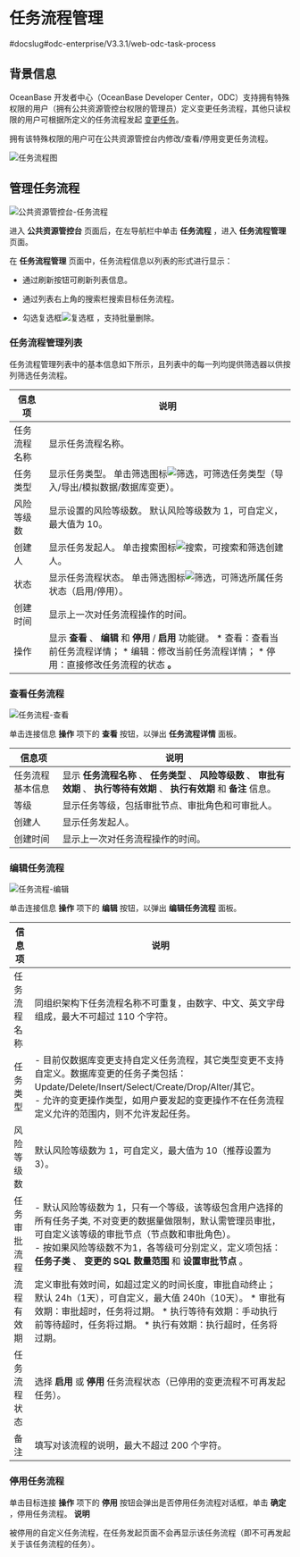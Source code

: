 任务流程管理 
===========================
#docslug#odc-enterprise/V3.3.1/web-odc-task-process


背景信息 
-------------------------

OceanBase 开发者中心（OceanBase Developer Center，ODC）支持拥有特殊权限的用户（拥有公共资源管控台权限的管理员）定义变更任务流程，其他只读权限的用户可根据所定义的任务流程发起 [变更任务](../../7.client-odc-user-guide/8.client-odc-task-management/1.client-odc-task-management-overview.md)。

拥有该特殊权限的用户可在公共资源管控台内修改/查看/停用变更任务流程。

![任务流程图](https://help-static-aliyun-doc.aliyuncs.com/assets/img/zh-CN/0008191561/p416627.png)

管理任务流程 
---------------------------

![公共资源管控台-任务流程](https://help-static-aliyun-doc.aliyuncs.com/assets/img/zh-CN/8948808461/p420863.png)

进入 **公共资源管控台** 页面后，在左导航栏中单击 **任务流程** ，进入 **任务流程管理** 页面。

在 **任务流程管理** 页面中，任务流程信息以列表的形式进行显示：

* 通过刷新按钮可刷新列表信息。

  

* 通过列表右上角的搜索栏搜索目标任务流程。

  

* 勾选复选框![复选框](https://help-static-aliyun-doc.aliyuncs.com/assets/img/zh-CN/5526247461/p416674.jpg) ，支持批量删除。

  




### 任务流程管理列表 

任务流程管理列表中的基本信息如下所示，且列表中的每一列均提供筛选器以供按列筛选任务流程。


|  信息项   |                                                                                                                      说明                                                                                                                       |
|--------|-----------------------------------------------------------------------------------------------------------------------------------------------------------------------------------------------------------------------------------------------|
| 任务流程名称 | 显示任务流程名称。                                                                                                                                                                                                                                     |
| 任务类型   | 显示任务类型。 单击筛选图标![筛选](https://help-static-aliyun-doc.aliyuncs.com/assets/img/zh-CN/0583667361/p352180.jpg)，可筛选任务类型（导入/导出/模拟数据/数据库变更）。                                                                                           |
| 风险等级数  | 显示设置的风险等级数。 默认风险等级数为 1，可自定义，最大值为 10。                                                                                                                                                                                          |
| 创建人    | 显示任务发起人。 单击搜索图标![搜索](https://help-static-aliyun-doc.aliyuncs.com/assets/img/zh-CN/5526247461/p416691.jpg)，可搜索和筛选创建人。                                                                                                          |
| 状态     | 显示任务流程状态。 单击筛选图标![筛选](https://help-static-aliyun-doc.aliyuncs.com/assets/img/zh-CN/0583667361/p352180.jpg)，可筛选所属任务状态（启用/停用）。                                                                                                  |
| 创建时间   | 显示上一次对任务流程操作的时间。                                                                                                                                                                                                                              |
| 操作     | 显示 **查看** 、 **编辑** 和 **停用** / **启用** 功能键。 * 查看：查看当前任务流程详情；   * 编辑：修改当前任务流程详情；   * 停用：直接修改任务流程的状态 **。**    |



### 查看任务流程 

![任务流程-查看](https://help-static-aliyun-doc.aliyuncs.com/assets/img/zh-CN/5526247461/p416860.png)

单击连接信息 **操作** 项下的 **查看** 按钮，以弹出 **任务流程详情** 面板。


|   信息项    |                                           说明                                            |
|----------|-----------------------------------------------------------------------------------------|
| 任务流程基本信息 | 显示 **任务流程名称** 、 **任务类型** 、 **风险等级数** 、 **审批有效期** 、 **执行等待有效期** 、 **执行有效期** 和 **备注** 信息。 |
| 等级       | 显示任务等级，包括审批节点、审批角色和可审批人。                                                                |
| 创建人      | 显示任务发起人。                                                                                |
| 创建时间     | 显示上一次对任务流程操作的时间。                                                                        |



### 编辑任务流程 

![任务流程-编辑](https://help-static-aliyun-doc.aliyuncs.com/assets/img/zh-CN/5526247461/p416933.png)

单击连接信息 **操作** 项下的 **编辑** 按钮，以弹出 **编辑任务流程** 面板。


|  信息项   |                                                                                                                                                                                                   说明                                                                                                                                                                                                    |
|--------|---------------------------------------------------------------------------------------------------------------------------------------------------------------------------------------------------------------------------------------------------------------------------------------------------------------------------------------------------------------------------------------------------------|
| 任务流程名称 | 同组织架构下任务流程名称不可重复，由数字、中文、英文字母组成，最大不可超过 110 个字符。                                                                                                                                                                                                                                                                                                                                                          |
| 任务类型   | - 目前仅数据库变更支持自定义任务流程，其它类型变更不支持自定义。数据库变更的任务子类包括：Update/Delete/Insert/Select/Create/Drop/Alter/其它。<br>    - 允许的变更操作类型，如用户要发起的变更操作不在任务流程定义允许的范围内，则不允许发起任务。                                                                                                                                                               |
| 风险等级数  | 默认风险等级数为 1，可自定义，最大值为 10（推荐设置为 3）。                                                                                                                                                                                                                                                                                                                                                                       |
| 任务审批流程 | - 默认风险等级数为 1，只有一个等级，该等级包含用户选择的所有任务子类, 不对变更的数据量做限制，默认需管理员审批，可自定义该等级的审批节点（节点数和审批角色）。<br>     - 按如果风险等级数不为1，各等级可分别定义，定义项包括： **任务子类** 、 **变更的 SQL 数量范围** 和 **设置审批节点** 。    |
| 流程有效期  | 定义审批有效时间，如超过定义的时间长度，审批自动终止； 默认 24h（1天），可自定义，最大值 240h（10天）。 * 审批有效期：审批超时，任务将过期。   * 执行等待有效期：手动执行前等待超时，任务将过期。   * 执行有效期：执行超时，任务将过期。                                                                                                                  |
| 任务流程状态 | 选择 **启用** 或 **停用** 任务流程状态（已停用的变更流程不可再发起任务）。                                                                                                                                                                                                                                                                                                                                                             |
| 备注     | 填写对该流程的说明，最大不超过 200 个字符。                                                                                                                                                                                                                                                                                                                                                                                |



### 停用任务流程 

单击目标连接 **操作** 项下的 **停用** 按钮会弹出是否停用任务流程对话框，单击 **确定** ，停用任务流程。
**说明**



被停用的自定义任务流程，在任务发起页面不会再显示该任务流程（即不可再发起关于该任务流程的任务）。





